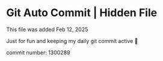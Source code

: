 # Git Auto Commit | Hidden File

This file was added Feb 12, 2025

Just for fun and keeping my daily git commit active 🤪

commit number: 1300289
